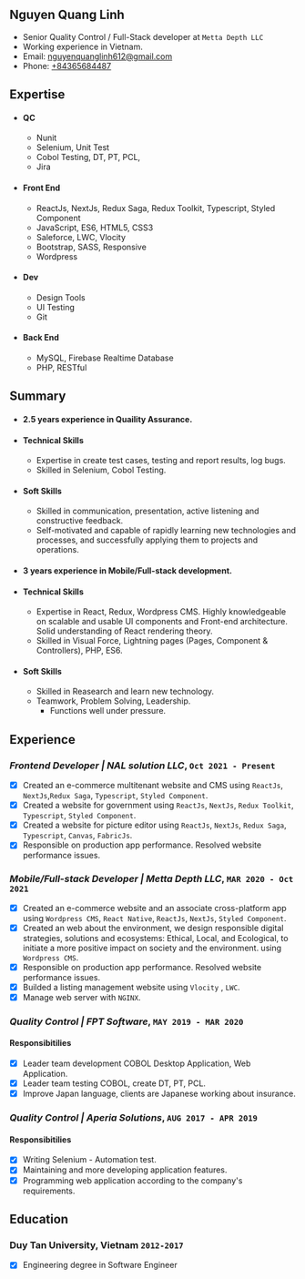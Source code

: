 ## Nguyen Quang Linh

* Senior Quality Control / Full-Stack developer at `Metta Depth LLC`
* Working experience in Vietnam.
* Email: [nguyenquanglinh612@gmail.com](mailto:nguyenquanglinh612@gmail.com)
* Phone: [+84365684487](tel:+84365684487)

## Expertise

* #### QC
	* Nunit
	* Selenium, Unit Test
	* Cobol Testing, DT, PT, PCL, 
	* Jira

* #### Front End
	* ReactJs, NextJs, Redux Saga, Redux Toolkit, Typescript, Styled Component	
	* JavaScript, ES6, HTML5, CSS3
	* Saleforce, LWC, Vlocity
	* Bootstrap, SASS, Responsive
	* Wordpress

* #### Dev
	* Design Tools
	* UI Testing
	* Git
	
* #### Back End
	* MySQL, Firebase Realtime Database
	* PHP, RESTful

## Summary

* #### 2.5 years experience in Quaility Assurance.
* #### Technical Skills
    * Expertise in create test cases, testing and report results, log bugs.
    * Skilled in Selenium, Cobol Testing.

* #### Soft Skills
    * Skilled in communication, presentation, active listening and constructive feedback.
    * Self-motivated and capable of rapidly learning new technologies and processes, and successfully applying them to projects and operations.

* #### 3 years experience in Mobile/Full-stack development.
* #### Technical Skills
    * Expertise in React, Redux, Wordpress CMS. Highly knowledgeable on scalable and usable UI components and Front-end architecture. Solid understanding of React rendering theory.
    * Skilled in Visual Force, Lightning pages (Pages, Component & Controllers), PHP, ES6.

* #### Soft Skills
    * Skilled in Reasearch and learn new technology.
    * Teamwork, Problem Solving, Leadership.
		* Functions well under pressure.

## Experience

### *Frontend Developer | NAL solution LLC*, `Oct 2021 - Present`
- [x] Created an e-commerce multitenant website and CMS using `ReactJs`, `NextJs`,`Redux Saga`, `Typescript`, `Styled Component`.
- [x] Created a website for government using `ReactJs`, `NextJs`, `Redux Toolkit`, `Typescript`, `Styled Component`.
- [x] Created a website for picture editor using `ReactJs`, `NextJs`, `Redux Saga`, `Typescript`, `Canvas`, `FabricJs`.
- [x] Responsible on production app performance. Resolved website performance issues.

### *Mobile/Full-stack Developer | Metta Depth LLC*, `MAR 2020 - Oct 2021`
- [x] Created an e-commerce website and an associate cross-platform app using `Wordpress CMS`, `React Native`, `ReactJs`, `NextJs`, `Styled Component`.
- [x] Created an web about the environment, we design responsible digital strategies, solutions and ecosystems: Ethical, Local, and Ecological, to initiate a more positive impact on society and the environment. using `Wordpress CMS`.
- [x] Responsible on production app performance. Resolved website performance issues.
- [x] Builded a listing management website using `Vlocity` , `LWC`.
- [x] Manage web server with `NGINX`.

### *Quality Control | FPT Software*, `MAY 2019 - MAR 2020`
#### Responsibitilies
- [x] Leader team development COBOL Desktop Application,
Web Application.
- [x] Leader team testing COBOL, create DT, PT, PCL.
- [x] Improve Japan language, clients are Japanese working
about insurance.

### *Quality Control | Aperia Solutions*, `AUG 2017 - APR 2019`
#### Responsibitilies
- [x] Writing Selenium - Automation test.
- [x] Maintaining and more developing application features.
- [x] Programming web application according to the company's
requirements.

## Education

### Duy Tan University, Vietnam `2012-2017`
- [x] Engineering degree in Software Engineer
